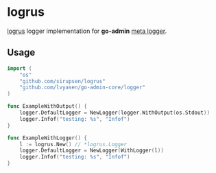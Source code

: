 # logrus

[logrus](https://github.com/sirupsen/logrus) logger implementation for __go-admin__ [meta logger](https://github.com/lvyasen/go-admin-core/tree/master/logger).

## Usage

```go
import (
	"os"
	"github.com/sirupsen/logrus"
	"github.com/lvyasen/go-admin-core/logger"
)

func ExampleWithOutput() {
	logger.DefaultLogger = NewLogger(logger.WithOutput(os.Stdout))
	logger.Infof("testing: %s", "Infof")
}

func ExampleWithLogger() {
	l := logrus.New() // *logrus.Logger
	logger.DefaultLogger = NewLogger(WithLogger(l))
	logger.Infof("testing: %s", "Infof")
}
```

